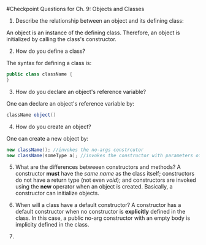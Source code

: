 #Checkpoint Questions for Ch. 9: Objects and Classes 

1. Describe the relationship between an object and its defining class: 

An object is an instance of the defining class. Therefore, an object is initialized by calling the class's constructor. 

2. How do you define a class? 

The syntax for defining a class is: 
```java
public class className {
}
```

3. How do you declare an object's reference variable? 

One can declare an object's reference variable by: 
```java
className object()
``` 

4. How do you create an object? 

One can create a new object by: 
```java
new className(); //invokes the no-args constrcutor 
new className(someType a); //invokes the constructor with parameters of someType. 
``` 

5. What are the differences betweeen constructors and methods?
A constructor **must** have the *same name* as the class itself; constructors do not have a return type (not even *void*); and constructors are invoked using the **new** operator when an object is created. Basically, a constructor can initialize objects. 

6. When will a class have a default constructor? 
A constructor has a default constructor when no constructor is **explicitly** defined in the class. In this case, a public no-arg constructor with an empty body is implicity defined in the class. 

7. 
